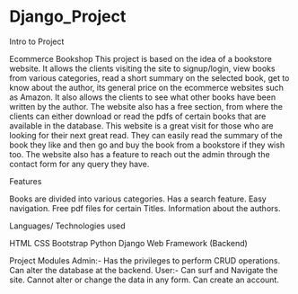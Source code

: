 # Django_Project

Intro to Project



Ecommerce Bookshop
This project is based on the idea of a bookstore website. It allows the clients visiting the site to signup/login, view books from various categories, read a short summary on the selected book, get to know about the author, its general price on the ecommerce websites such as Amazon. It also allows the clients to see what other books have been written by the author. The website also has a free section, from where the clients can either download or read the pdfs of certain books that are available in the database.
This website is a great visit for those who are looking for their next great read. They can easily read the summary of the book they like and then go and buy the book from a bookstore if they wish too. The website also has a feature to reach out the admin through the contact form for any query they have.

Features

Books are divided into various categories.
Has a search feature.
Easy navigation.
Free pdf files for certain Titles.
Information about the authors.

Languages/ Technologies used

HTML
CSS
Bootstrap
Python
Django Web Framework (Backend)


Project Modules
Admin:- Has the privileges to perform CRUD operations. Can alter the database at the backend.
User:- Can surf and Navigate the site. Cannot alter or change the data in any form. Can create an account.

